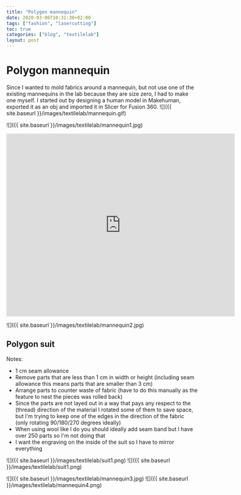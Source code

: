 ```yaml
---
title: "Polygon mannequin"
date: 2020-03-06T10:31:30+02:00
tags: ["fashion", "lasercutting"]
toc: true
categories: ["blog", "textilelab"]
layout: post
---
```


# Polygon mannequin
Since I wanted to mold fabrics around a mannequin, but not use one of the existing mannequins in the lab because they are size zero, I had to make one myself. I started out by designing a human model in Makehuman, exported it as an obj and imported it in Slicer for Fusion 360.
![]({{ site.baseurl }}/images/textilelab/mannequin.gif)

![]({{ site.baseurl }}/images/textilelab/mannequin1.jpg)

<div class="sketchfab-embed-wrapper">
    <iframe title="A 3D model" width="600" height="480" src="https://sketchfab.com/models/ade1eb44b9a04d239a3056f0c763a4e7/embed" frameborder="0" allow="autoplay; fullscreen; vr" mozallowfullscreen="true" webkitallowfullscreen="true"></iframe>
</div>



![]({{ site.baseurl }}/images/textilelab/mannequin2.jpg)

## Polygon suit
Notes:
- 1 cm seam allowance
- Remove parts that are less than 1 cm in width or height (including seam allowance this means parts that are smaller than 3 cm)
- Arrange parts to counter waste of fabric (have to do this manually as the feature to nest the pieces was rolled back)
- Since the parts are not layed out in a way that pays any respect to the (thread) direction of the material I rotated some of them to save space, but I'm trying to keep one of the edges in the direction of the fabric (only rotating 90/180/270 degrees ideally)
- When using wool like I do you should ideally add seam band but I have over 250 parts so I'm not doing that
- I want the engraving on the inside of the suit so I have to mirror everything


<div markdown="1" class="row-2">
![]({{ site.baseurl }}/images/textilelab/suit1.png)
![]({{ site.baseurl }}/images/textilelab/suit1.png)
</div>

![]({{ site.baseurl }}/images/textilelab/mannequin3.jpg)
![]({{ site.baseurl }}/images/textilelab/mannequin4.png)